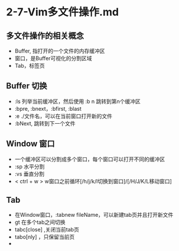 #  2-7-Vim多文件操作.md

## 多文件操作的相关概念
- Buffer, 指打开的一个文件的内存缓冲区
- 窗口，是Buffer可视化的分割区域
- Tab，标签页

## Buffer 切换
- :ls 列举当前缓冲区，然后使用 :b n 跳转到第n个缓冲区
- :bpre, :bnext，:bfirst, :blast
- :e ./文件名，可以在当前窗口打开新的文件
- :bNext, 跳转到下一个文件

## Window 窗口
- 一个缓冲区可以分割成多个窗口，每个窗口可以打开不同的缓冲区
- :sp 水平分割
- :vs 垂直分割
- < ctrl + w > w窗口之前循环[/h/j/k/l切换到窗口]/[/H/J/K/L移动窗口]


## Tab
- 在Window窗口，:tabnew fileName，可以新建tab页并且打开新文件
- gt 在多个tab之间切换
- tabc[close] ,关闭当前tab页
- tabo[nly] ，只保留当前页
- 
